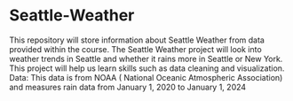 # Seattle-Weather
This repository will store information about Seattle Weather from data provided within the course.
The Seattle Weather project will look into weather trends in Seattle and whether it rains more in Seattle or New York.
This project will help us learn skills such as data cleaning and visualization. 
Data: This data is from NOAA ( National Oceanic Atmospheric Association) and measures rain data from January 1, 2020 to January 1, 2024
